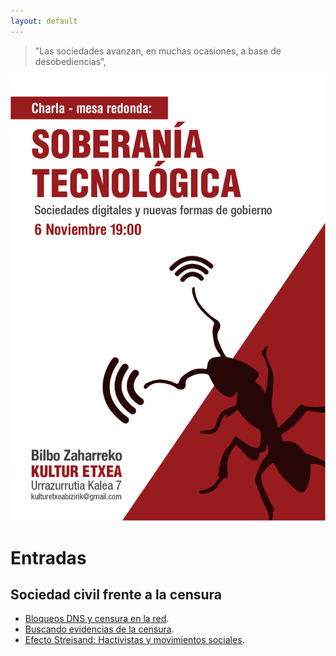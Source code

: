 ```yaml
---
layout: default
---
```



> "Las sociedades avanzan, en muchas ocasiones, a base de desobediencias”,

![](Soberania_tecnologica01-02.jpg)

# Entradas

## Sociedad civil frente a la censura

* [Bloqueos DNS y censura en la red](bloqueos-dns-y-censura-en-la-red.md).
* [Buscando evidencias de la censura](evidencias-censura.md).
* [Efecto Streisand: Hactivistas y movimientos sociales](efecto-streisand-hactivistas-y-movimientos-sociales.md).